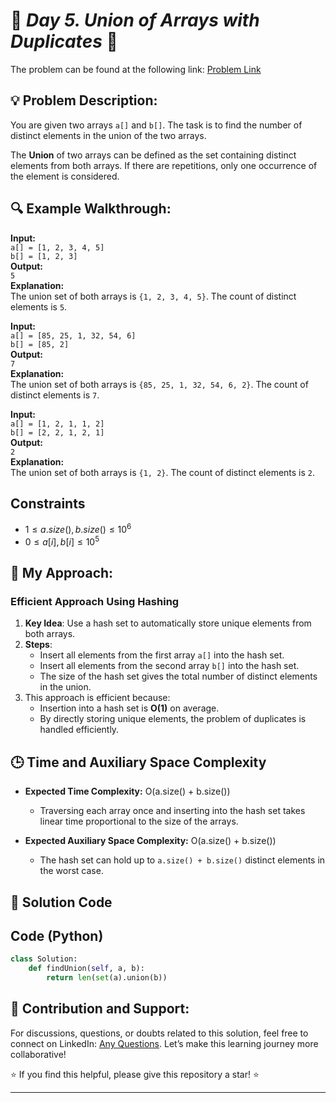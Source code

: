 
# 🚀 _Day 5. Union of Arrays with Duplicates_ 🧠

The problem can be found at the following link: [Problem Link](https://www.geeksforgeeks.org/batch/gfg-160-problems/track/hashing-gfg-160/problem/union-of-two-arrays3538)

## 💡 **Problem Description:**

You are given two arrays `a[]` and `b[]`. The task is to find the number of distinct elements in the union of the two arrays.

The **Union** of two arrays can be defined as the set containing distinct elements from both arrays. If there are repetitions, only one occurrence of the element is considered.

## 🔍 **Example Walkthrough:**

**Input:**  
`a[] = [1, 2, 3, 4, 5]`  
`b[] = [1, 2, 3]`  
**Output:**  
`5`  
**Explanation:**  
The union set of both arrays is `{1, 2, 3, 4, 5}`. The count of distinct elements is `5`.

**Input:**  
`a[] = [85, 25, 1, 32, 54, 6]`  
`b[] = [85, 2]`  
**Output:**  
`7`  
**Explanation:**  
The union set of both arrays is `{85, 25, 1, 32, 54, 6, 2}`. The count of distinct elements is `7`.

**Input:**  
`a[] = [1, 2, 1, 1, 2]`  
`b[] = [2, 2, 1, 2, 1]`  
**Output:**  
`2`  
**Explanation:**  
The union set of both arrays is `{1, 2}`. The count of distinct elements is `2`.

## Constraints

- $`1 ≤ a.size(), b.size() ≤ 10^6`$
- $`0 ≤ a[i], b[i] ≤ 10^5`$

## 🎯 **My Approach:**

### **Efficient Approach Using Hashing**

1. **Key Idea**: Use a hash set to automatically store unique elements from both arrays.
2. **Steps**:
   - Insert all elements from the first array `a[]` into the hash set.
   - Insert all elements from the second array `b[]` into the hash set.
   - The size of the hash set gives the total number of distinct elements in the union.
3. This approach is efficient because:
   - Insertion into a hash set is **O(1)** on average.
   - By directly storing unique elements, the problem of duplicates is handled efficiently.

## 🕒 **Time and Auxiliary Space Complexity**

- **Expected Time Complexity:** O(a.size() + b.size())

  - Traversing each array once and inserting into the hash set takes linear time proportional to the size of the arrays.

- **Expected Auxiliary Space Complexity:** O(a.size() + b.size())
  - The hash set can hold up to `a.size() + b.size()` distinct elements in the worst case.

## 📝 **Solution Code**


## Code (Python)

```python
class Solution:
    def findUnion(self, a, b):
        return len(set(a).union(b))
```

## 🎯 **Contribution and Support:**

For discussions, questions, or doubts related to this solution, feel free to connect on LinkedIn: [Any Questions](https://www.linkedin.com/in/abhay-valand-4aa92723a/). Let’s make this learning journey more collaborative!

⭐ If you find this helpful, please give this repository a star! ⭐

---

